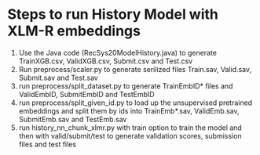 # Steps to run History Model with XLM-R embeddings

1. Use the Java code (RecSys20ModelHistory.java) to generate TrainXGB.csv, ValidXGB.csv, Submit.csv and Test.csv
2. Run preprocess/scaler.py to generate serilized files Train.sav, Valid.sav, Submit.sav and Test.sav
3. run preprocess/split_dataset.py to generate TrainEmbID* files and ValidEmbID, SubmitEmbID and TestEmbID
4. run preprocess/split_given_id.py to load up the unsupervised pretrained embeddings and split them by ids into TrainEmb*.sav, ValidEmb.sav, SubmitEmb.sav and TestEmb.sav
5. run history_nn_chunk_xlmr.py with train option to train the model and then with valid/submit/test to generate validation scores, submission files and test files
